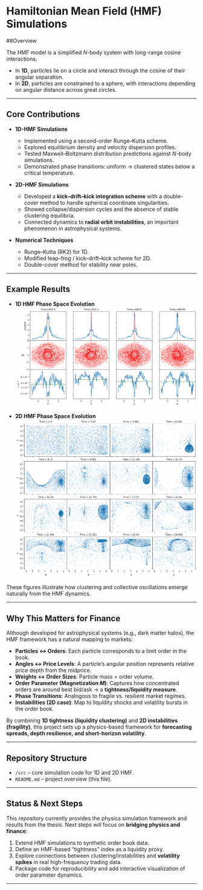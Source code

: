 # Hamiltonian Mean Field (HMF) Simulations

##Overview

The HMF model is a simplified $N$-body system with long-range cosine interactions.  
- In **1D**, particles lie on a circle and interact through the cosine of their angular separation.  
- In **2D**, particles are constrained to a sphere, with interactions depending on angular distance across great circles.  

---

## Core Contributions

- **1D-HMF Simulations**  
  - Implemented using a second-order Runge–Kutta scheme.  
  - Explored equilibrium density and velocity dispersion profiles.  
  - Tested Maxwell–Boltzmann distribution predictions against $N$-body simulations.  
  - Demonstrated phase transitions: uniform → clustered states below a critical temperature.  

- **2D-HMF Simulations**  
  - Developed a **kick–drift–kick integration scheme** with a double-cover method to handle spherical coordinate singularities.  
  - Showed collapse/dispersion cycles and the absence of stable clustering equilibria.  
  - Connected dynamics to **radial orbit instabilities**, an important phenomenon in astrophysical systems.  

- **Numerical Techniques**  
  - Runge–Kutta (RK2) for 1D.  
  - Modified leap-frog / kick–drift–kick scheme for 2D.  
  - Double-cover method for stability near poles.

---

## Example Results

- **1D HMF Phase Space Evolution**  
  ![1D HMF density, phase space, and kinetic energy](figures/1D_dens_PS_KE.png)

- **2D HMF Phase Space Evolution**  
  ![2D HMF: phase space](figures/2DPhaseSpace.png)

These figures illustrate how clustering and collective oscillations emerge naturally from the HMF dynamics.

---

## Why This Matters for Finance

Although developed for astrophysical systems (e.g., dark matter halos), the HMF framework has a natural mapping to markets:

- **Particles ↔ Orders**: Each particle corresponds to a limit order in the book.  
- **Angles ↔ Price Levels**: A particle’s angular position represents relative price depth from the midprice.  
- **Weights ↔ Order Sizes**: Particle mass = order volume.  
- **Order Parameter (Magnetization $M$)**: Captures how concentrated orders are around best bid/ask → a **tightness/liquidity measure**.  
- **Phase Transitions**: Analogous to fragile vs. resilient market regimes.  
- **Instabilities (2D case)**: Map to liquidity shocks and volatility bursts in the order book.

By combining **1D tightness (liquidity clustering)** and **2D instabilities (fragility)**, this project sets up a physics-based framework for **forecasting spreads, depth resilience, and short-horizon volatility**.

---

## Repository Structure

- `/src` – core simulation code for 1D and 2D HMF.  
- `README.md` – project overview (this file).  

---

## Status & Next Steps

This repository currently provides the physics simulation framework and results from the thesis. Next steps will focus on **bridging physics and finance**:

1. Extend HMF simulations to synthetic order book data.  
2. Define an HMF-based “tightness” index as a liquidity proxy.  
3. Explore connections between clustering/instabilities and **volatility spikes** in real high-frequency trading data.  
4. Package code for reproducibility and add interactive visualization of order parameter dynamics.

---





